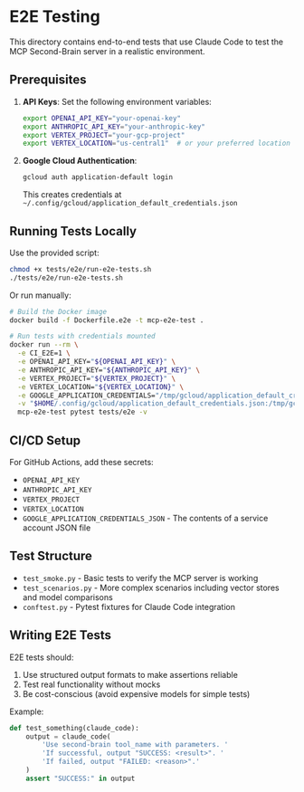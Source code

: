 # E2E Testing

This directory contains end-to-end tests that use Claude Code to test the MCP Second-Brain server in a realistic environment.

## Prerequisites

1. **API Keys**: Set the following environment variables:
   ```bash
   export OPENAI_API_KEY="your-openai-key"
   export ANTHROPIC_API_KEY="your-anthropic-key"
   export VERTEX_PROJECT="your-gcp-project"
   export VERTEX_LOCATION="us-central1"  # or your preferred location
   ```

2. **Google Cloud Authentication**: 
   ```bash
   gcloud auth application-default login
   ```
   This creates credentials at `~/.config/gcloud/application_default_credentials.json`

## Running Tests Locally

Use the provided script:
```bash
chmod +x tests/e2e/run-e2e-tests.sh
./tests/e2e/run-e2e-tests.sh
```

Or run manually:
```bash
# Build the Docker image
docker build -f Dockerfile.e2e -t mcp-e2e-test .

# Run tests with credentials mounted
docker run --rm \
  -e CI_E2E=1 \
  -e OPENAI_API_KEY="${OPENAI_API_KEY}" \
  -e ANTHROPIC_API_KEY="${ANTHROPIC_API_KEY}" \
  -e VERTEX_PROJECT="${VERTEX_PROJECT}" \
  -e VERTEX_LOCATION="${VERTEX_LOCATION}" \
  -e GOOGLE_APPLICATION_CREDENTIALS="/tmp/gcloud/application_default_credentials.json" \
  -v "$HOME/.config/gcloud/application_default_credentials.json:/tmp/gcloud/application_default_credentials.json:ro" \
  mcp-e2e-test pytest tests/e2e -v
```

## CI/CD Setup

For GitHub Actions, add these secrets:
- `OPENAI_API_KEY`
- `ANTHROPIC_API_KEY`
- `VERTEX_PROJECT`
- `VERTEX_LOCATION`
- `GOOGLE_APPLICATION_CREDENTIALS_JSON` - The contents of a service account JSON file

## Test Structure

- `test_smoke.py` - Basic tests to verify the MCP server is working
- `test_scenarios.py` - More complex scenarios including vector stores and model comparisons
- `conftest.py` - Pytest fixtures for Claude Code integration

## Writing E2E Tests

E2E tests should:
1. Use structured output formats to make assertions reliable
2. Test real functionality without mocks
3. Be cost-conscious (avoid expensive models for simple tests)

Example:
```python
def test_something(claude_code):
    output = claude_code(
        'Use second-brain tool_name with parameters. '
        'If successful, output "SUCCESS: <result>". '
        'If failed, output "FAILED: <reason>".'
    )
    assert "SUCCESS:" in output
```